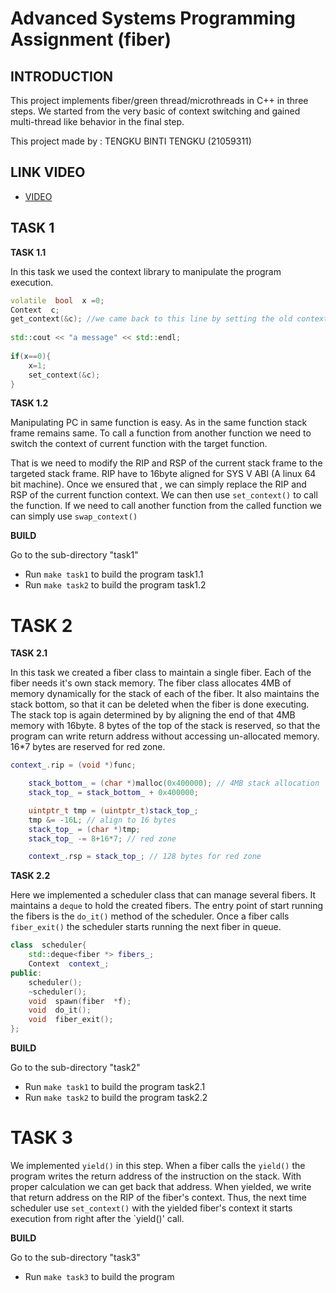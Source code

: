 # Advanced Systems Programming Assignment (fiber)



## INTRODUCTION

This project implements fiber/green thread/microthreads in C++ in three steps. We started from the very basic of context switching and gained multi-thread like behavior in the final step.

This project made by : TENGKU BINTI TENGKU (21059311)

## LINK VIDEO

- [VIDEO](https://gitlab.uwe.ac.uk/tna2-bintiteng/aspassignment/-/blob/main/21039511_ASP.mp4) 


 ## TASK 1

 **TASK 1.1**

 In this task we used the context library to manipulate the program execution.
```C++
volatile  bool  x =0;
Context  c;
get_context(&c); //we came back to this line by setting the old context
		
std::cout << "a message" << std::endl; 
		
if(x==0){
	x=1;
	set_context(&c);
}

```


**TASK 1.2**

Manipulating PC in same function is easy. As in the same function stack frame remains same. To call a function from another function we need to switch the context of current function with the target function.

That is we need to modify the RIP and RSP of the current stack frame to the targeted stack frame. RIP have to 16byte aligned for SYS V ABI (A linux 64 bit machine). Once we ensured that , we can simply replace the RIP and RSP  of the current function context. We can then use `set_context()` to call the function. If we need to call another function from the called function we can simply use `swap_context()`


**BUILD**

Go to the sub-directory "task1"
- Run `make task1` to build the program task1.1
- Run `make task2` to build the program task1.2

# TASK 2

**TASK 2.1**

In this task we created a fiber class to maintain a single fiber. Each of the fiber needs it's own stack memory. The fiber class allocates 4MB of memory dynamically for the stack of each of the fiber. It also maintains the stack bottom, so that it can be deleted when the fiber is done executing. The stack top is again determined by  by aligning the end of that 4MB memory with 16byte. 8 bytes of the top of the stack is reserved, so that the program can write return address without accessing un-allocated memory. 16*7 bytes are reserved for red zone.

```C++
context_.rip = (void *)func;

    stack_bottom_ = (char *)malloc(0x400000); // 4MB stack allocation
    stack_top_ = stack_bottom_ + 0x400000;

    uintptr_t tmp = (uintptr_t)stack_top_;
    tmp &= -16L; // align to 16 bytes
    stack_top_ = (char *)tmp;
    stack_top_ -= 8+16*7; // red zone

    context_.rsp = stack_top_; // 128 bytes for red zone
``` 


**TASK 2.2**

Here we implemented a scheduler class that can manage several fibers. It maintains a `deque` to hold the created fibers. The entry point of start running the fibers is the `do_it()` method of the scheduler. Once a fiber calls `fiber_exit()` the scheduler starts running the  next fiber in queue.

```C++
class  scheduler{
	std::deque<fiber *> fibers_;
	Context  context_;
public:
	scheduler();
	~scheduler();
	void  spawn(fiber  *f);
	void  do_it();
	void  fiber_exit();
};
``` 



**BUILD**

Go to the sub-directory "task2"
- Run `make task1` to build the program task2.1
- Run `make task2` to build the program task2.2


# TASK 3

We implemented `yield()` in this step. When a fiber calls the `yield()` the program writes the return address of the instruction on the stack. With proper calculation we can get back that address. When yielded, we write that return address on the RIP of the fiber's context. Thus, the next time scheduler use `set_context()` with the yielded fiber's context it starts execution from right after the `yield()' call.


**BUILD**

Go to the sub-directory "task3"
- Run `make task3` to build the program 
